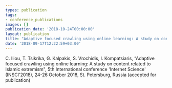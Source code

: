 ```yaml
---
types: publication
tags:
- conference_publications
images: []
publication_date: '2018-10-24T00:00:00'
layout: publication
title: "Adaptive focused crawling using online learning: A study on content related to Islamic extremism"
date: '2018-09-17T12:22:59+03:00'
---
```

C. Iliou, T. Tsikrika, G. Kalpakis, S. Vrochidis, I. Kompatsiaris, “Adaptive focused crawling using online learning: A study on content related to Islamic extremism", 5th International conference 'Internet Science' (INSCI'2018), 24-26 October 2018, St. Petersburg, Russia (accepted for publication)

